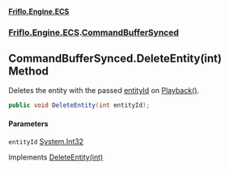 #### [Friflo.Engine.ECS](index.md 'index')
### [Friflo.Engine.ECS](Friflo.Engine.ECS.md 'Friflo.Engine.ECS').[CommandBufferSynced](CommandBufferSynced.md 'Friflo.Engine.ECS.CommandBufferSynced')

## CommandBufferSynced.DeleteEntity(int) Method

Deletes the entity with the passed [entityId](CommandBufferSynced.DeleteEntity(int).md#Friflo.Engine.ECS.CommandBufferSynced.DeleteEntity(int).entityId 'Friflo.Engine.ECS.CommandBufferSynced.DeleteEntity(int).entityId') on [Playback()](CommandBufferSynced.Playback().md 'Friflo.Engine.ECS.CommandBufferSynced.Playback()').

```csharp
public void DeleteEntity(int entityId);
```
#### Parameters

<a name='Friflo.Engine.ECS.CommandBufferSynced.DeleteEntity(int).entityId'></a>

`entityId` [System.Int32](https://docs.microsoft.com/en-us/dotnet/api/System.Int32 'System.Int32')

Implements [DeleteEntity(int)](ICommandBuffer.DeleteEntity(int).md 'Friflo.Engine.ECS.ICommandBuffer.DeleteEntity(int)')